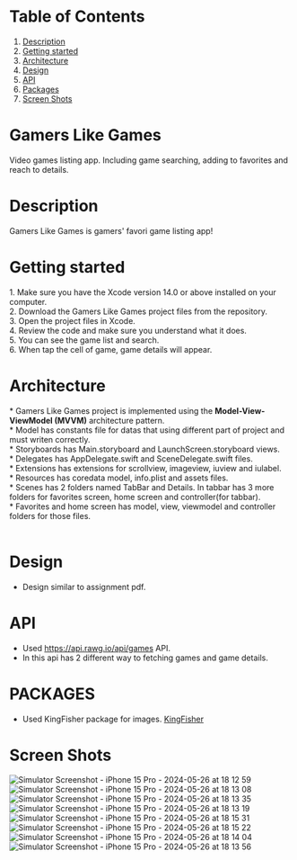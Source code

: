 # Table of Contents
1. [Description](#description)
2. [Getting started](#getting-started)
3. [Architecture](#architecture)
4. [Design](#design)
5. [API](#api)
6. [Packages](#packages)
7. [Screen Shots](#screen-shots)

# Gamers Like Games
Video games listing app. Including game searching, adding to favorites and reach to details. 

# Description
<p>Gamers Like Games is gamers' favori game listing app!
</p>

# Getting started
<p>1. Make sure you have the Xcode version 14.0 or above installed on your computer.<br>
2. Download the Gamers Like Games project files from the repository.<br>
3. Open the project files in Xcode.<br>
4. Review the code and make sure you understand what it does.<br>
5. You can see the game list and search.<br>
6. When tap the cell of game, game details will appear.<br>
</p>


# Architecture
<p>* Gamers Like Games project is implemented using the <strong>Model-View-ViewModel (MVVM)</strong> architecture pattern.<br>
* Model has constants file for datas that using different part of project and must writen correctly.<br>
* Storyboards has Main.storyboard and LaunchScreen.storyboard views.<br>
* Delegates has AppDelegate.swift and SceneDelegate.swift files.<br>
* Extensions has extensions for scrollview, imageview, iuview and iulabel.<br>
* Resources has coredata model, info.plist and assets files.<br>
* Scenes has 2 folders named TabBar and Details. In tabbar has 3 more folders for favorites screen, home screen and controller(for tabbar).<br>
* Favorites and home screen has model, view, viewmodel and controller folders for those files. <br><br>
</p>


# Design 
* Design similar to assignment pdf.

# API 
* Used https://api.rawg.io/api/games API.
* In this api has 2 different way to fetching games and game details.

# PACKAGES 
* Used KingFisher package for images. [KingFisher](https://github.com/onevcat/Kingfisher.git)

# Screen Shots
<p>
  
![Simulator Screenshot - iPhone 15 Pro - 2024-05-26 at 18 12 59](https://github.com/barisakcay/GamersLikeGames/assets/96023746/a91e1401-d5db-4852-a66e-7bb0afcd0bfe)
![Simulator Screenshot - iPhone 15 Pro - 2024-05-26 at 18 13 08](https://github.com/barisakcay/GamersLikeGames/assets/96023746/d2156ab1-6e13-4610-98fb-0376b804e4db)
![Simulator Screenshot - iPhone 15 Pro - 2024-05-26 at 18 13 35](https://github.com/barisakcay/GamersLikeGames/assets/96023746/8f71678f-608f-4247-b2c9-50558398b4f2)
![Simulator Screenshot - iPhone 15 Pro - 2024-05-26 at 18 13 19](https://github.com/barisakcay/GamersLikeGames/assets/96023746/78d89c41-426f-4b65-8da3-8fee6f197e1a)
![Simulator Screenshot - iPhone 15 Pro - 2024-05-26 at 18 15 31](https://github.com/barisakcay/GamersLikeGames/assets/96023746/fedb7c42-f34f-453f-8ded-50266e0a42ca)
![Simulator Screenshot - iPhone 15 Pro - 2024-05-26 at 18 15 22](https://github.com/barisakcay/GamersLikeGames/assets/96023746/d8c637a0-804d-4083-a511-40e8352f8edb)
![Simulator Screenshot - iPhone 15 Pro - 2024-05-26 at 18 14 04](https://github.com/barisakcay/GamersLikeGames/assets/96023746/df5267d7-2eac-4f65-bdaf-3d24644527af)
![Simulator Screenshot - iPhone 15 Pro - 2024-05-26 at 18 13 56](https://github.com/barisakcay/GamersLikeGames/assets/96023746/cf71af10-82fa-4579-8522-b688d69ee20d)

</p>


